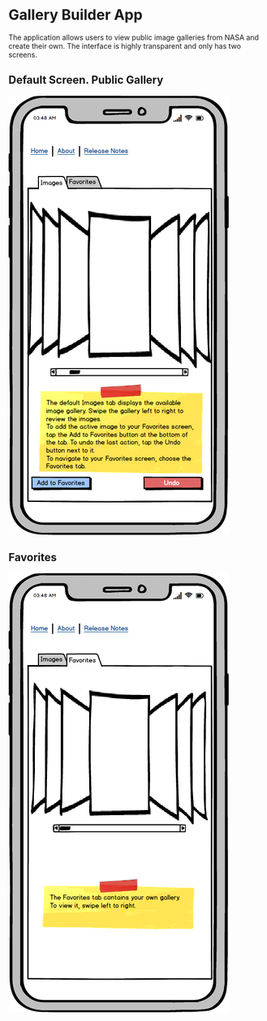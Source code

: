 # Gallery Builder App
The application allows users to view public image galleries from NASA and create their own. The interface is highly transparent and only has two screens.
## Default Screen. Public Gallery
![](https://github.com/condor-the-bird/test_standcap/blob/master/images/testpng1.png)
## Favorites
![](https://github.com/condor-the-bird/test_standcap/blob/master/images/fav.png)

